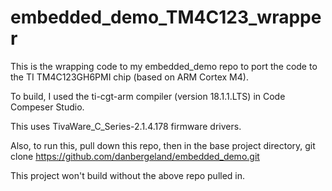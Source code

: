 # embedded_demo_TM4C123_wrapper

This is the wrapping code to my embedded_demo repo to port the code to the TI TM4C123GH6PMI chip (based on ARM Cortex M4).

To build, I used the ti-cgt-arm compiler (version 18.1.1.LTS) in Code Compeser Studio.

This uses TivaWare_C_Series-2.1.4.178 firmware drivers.

Also, to run this, pull down this repo, then in the base project directory,
git clone https://github.com/danbergeland/embedded_demo.git

This project won't build without the above repo pulled in.